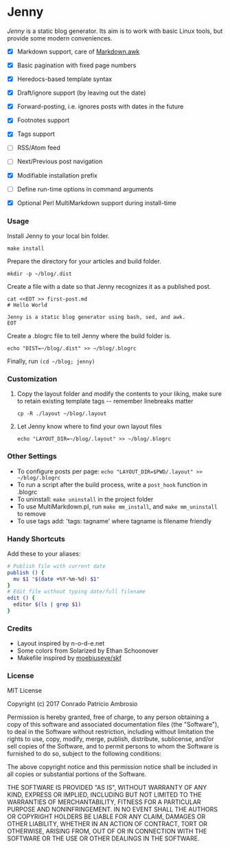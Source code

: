 # Jenny

_Jenny_ is a static blog generator. Its aim is to work with basic Linux tools, but provide some modern conveniences.

- [x] Markdown support, care of [Markdown.awk](https://bitbucket.org/yiyus/md2html.awk)
- [x] Basic pagination with fixed page numbers
- [x] Heredocs-based template syntax
- [x] Draft/ignore support (by leaving out the date)
- [x] Forward-posting, i.e. ignores posts with dates in the future
- [x] Footnotes support
- [x] Tags support
- [ ] RSS/Atom feed
- [ ] Next/Previous post navigation
- [x] Modifiable installation prefix
- [ ] Define run-time options in command arguments
- [x] Optional Perl MultiMarkdown support during install-time


### Usage

Install Jenny to your local bin folder.

```
make install
```

Prepare the directory for your articles and build folder.

```
mkdir -p ~/blog/.dist
```

Create a file with a date so that Jenny recognizes it as a published post.

```
cat <<EOT >> first-post.md
# Hello World

Jenny is a static blog generator using bash, sed, and awk.
EOT
```

Create a .blogrc file to tell Jenny where the build folder is.

```
echo "DIST=~/blog/.dist" >> ~/blog/.blogrc
```

Finally, run `(cd ~/blog; jenny)`

### Customization

1. Copy the layout folder and modify the contents to your liking, make sure to retain existing template tags -- remember linebreaks matter

   ```
   cp -R ./layout ~/blog/.layout
   ```

2. Let Jenny know where to find your own layout files

   ```
   echo "LAYOUT_DIR=~/blog/.layout" >> ~/blog/.blogrc
   ```

### Other Settings

- To configure posts per page: `echo "LAYOUT_DIR=$PWD/.layout" >> ~/blog/.blogrc`
- To run a script after the build process, write a `post_hook` function in .blogrc
- To uninstall: `make uninstall` in the project folder
- To use MultiMarkdown.pl, run `make mm_install`, and `make mm_uninstall` to remove
- To use tags add: 'tags: tagname' where tagname is filename friendly

### Handy Shortcuts

Add these to your aliases:

```bash
# Publish file with current date
publish () {
  mv $1 "$(date +%Y-%m-%d) $1"
}
# Edit file without typing date/full filename
edit () {
  editor $(ls | grep $1)
}
```

### Credits
- Layout inspired by n-o-d-e.net 
- Some colors from Solarized by Ethan Schoonover
- Makefile inspired by [moebiuseye/skf](https://github.com/moebiuseye/skf)

### License

MIT License

Copyright (c) 2017 Conrado Patricio Ambrosio

Permission is hereby granted, free of charge, to any person obtaining a copy
of this software and associated documentation files (the "Software"), to deal
in the Software without restriction, including without limitation the rights
to use, copy, modify, merge, publish, distribute, sublicense, and/or sell
copies of the Software, and to permit persons to whom the Software is
furnished to do so, subject to the following conditions:

The above copyright notice and this permission notice shall be included in all
copies or substantial portions of the Software.

THE SOFTWARE IS PROVIDED "AS IS", WITHOUT WARRANTY OF ANY KIND, EXPRESS OR
IMPLIED, INCLUDING BUT NOT LIMITED TO THE WARRANTIES OF MERCHANTABILITY,
FITNESS FOR A PARTICULAR PURPOSE AND NONINFRINGEMENT. IN NO EVENT SHALL THE
AUTHORS OR COPYRIGHT HOLDERS BE LIABLE FOR ANY CLAIM, DAMAGES OR OTHER
LIABILITY, WHETHER IN AN ACTION OF CONTRACT, TORT OR OTHERWISE, ARISING FROM,
OUT OF OR IN CONNECTION WITH THE SOFTWARE OR THE USE OR OTHER DEALINGS IN THE
SOFTWARE.
